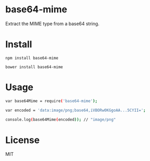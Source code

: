 # base64-mime

Extract the MIME type from a base64 string.

# Install

```
npm install base64-mime
```

```
bower install base64-mime
```

# Usage

```bash
var base64Mime = require('base64-mime');

var encoded = 'data:image/png;base64,iVBORw0KGgoAA...5CYII=';

console.log(base64Mime(encoded)); // "image/png"
```

# License

MIT
